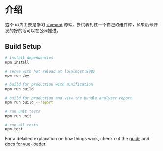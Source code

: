 # 介绍
这个 `UI`库主要是学习 [element](https://github.com/ElemeFE/element) 源码，尝试着封装一个自己的组件库，如果后续开发的好的话可以在公司推进。

## Build Setup

``` bash
# install dependencies
npm install

# serve with hot reload at localhost:8080
npm run dev

# build for production with minification
npm run build

# build for production and view the bundle analyzer report
npm run build --report

# run unit tests
npm run unit

# run all tests
npm test
```

For a detailed explanation on how things work, check out the [guide](http://vuejs-templates.github.io/webpack/) and [docs for vue-loader](http://vuejs.github.io/vue-loader).
